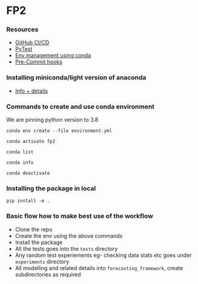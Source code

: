 # FP2

### Resources 
- [GitHub CI/CD](https://resources.github.com/ci-cd/)
- [PyTest](https://realpython.com/pytest-python-testing/)
- [Env management using conda](https://towardsdatascience.com/manage-your-python-virtual-environment-with-conda-a0d2934d5195)
- [Pre-Commit hooks](https://pre-commit.com/)

### Installing miniconda/light version of anaconda 
- [Info + details](https://docs.conda.io/en/latest/miniconda.html)

### Commands to create and use conda environment
We are pinning python version to 3.8 
```shell
conda env create --file environment.yml
```
```shell
conda activate fp2
```
```shell
conda list
```
```shell
conda info
```
```shell
conda deactivate
```
### Installing the package in local 
```shell
pip install -e .
```

### Basic flow how to make best use of the workflow
- Clone the repo
- Create the env using the above commands 
- Install the package 
- All the tests goes into the `tests` directory 
- Any random test experiements eg- checking data stats etc goes under `experiments` directory
- All modelling and related details into `forecasting_framework`, create subdirectories as required 
